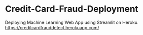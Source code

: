 # Credit-Card-Fraud-Deployment
Deploying Machine Learning Web App using Streamlit on Heroku.
https://creditcardfrauddetect.herokuapp.com/
